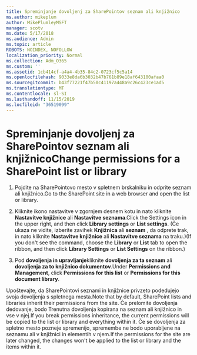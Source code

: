 ```yaml
---
title: Spreminjanje dovoljenj za SharePointov seznam ali knjižnico
ms.author: mikeplum
author: MikePlumleyMSFT
manager: scotv
ms.date: 5/17/2018
ms.audience: Admin
ms.topic: article
ROBOTS: NOINDEX, NOFOLLOW
localization_priority: Normal
ms.collection: Adm_O365
ms.custom: ''
ms.assetid: 1cb414cf-a4a4-4b35-84c2-0723cf5c5a14
ms.openlocfilehash: 9033e8da6b3032b47b761b89e18af643100afaa0
ms.sourcegitcommit: b43f77221f47b50c41197a448a9c26c423ce1ad5
ms.translationtype: MT
ms.contentlocale: sl-SI
ms.lasthandoff: 11/15/2019
ms.locfileid: "36519099"
---
```

# <a name="change-permissions-for-a-sharepoint-list-or-library"></a><span data-ttu-id="b3653-102">Spreminjanje dovoljenj za SharePointov seznam ali knjižnico</span><span class="sxs-lookup"><span data-stu-id="b3653-102">Change permissions for a SharePoint list or library</span></span>

1. <span data-ttu-id="b3653-103">Pojdite na SharePointovo mesto v spletnem brskalniku in odprite seznam ali knjižnico.</span><span class="sxs-lookup"><span data-stu-id="b3653-103">Go to the SharePoint site in a web browser and open the list or library.</span></span>
    
2. <span data-ttu-id="b3653-104">Kliknite ikono nastavitve v zgornjem desnem kotu in nato kliknite **Nastavitve knjižnice** ali **Nastavitve seznama**.</span><span class="sxs-lookup"><span data-stu-id="b3653-104">Click the Settings icon in the upper right, and then click **Library settings** or **List settings**.</span></span> <span data-ttu-id="b3653-105">(Če ukaza ne vidite, izberite zavihek **Knjižnica** ali **seznam** , da odprete trak, in nato kliknite **Nastavitve knjižnice** ali **Nastavitve seznama** na traku.)</span><span class="sxs-lookup"><span data-stu-id="b3653-105">(If you don't see the command, choose the **Library** or **List** tab to open the ribbon, and then click **Library Settings** or **List Settings** on the ribbon.)</span></span> 
    
3. <span data-ttu-id="b3653-106">Pod **dovoljenja in upravljanje**kliknite **dovoljenja za ta seznam** ali **dovoljenja za to knjižnico dokumentov**.</span><span class="sxs-lookup"><span data-stu-id="b3653-106">Under **Permissions and Management**, click **Permissions for this list** or **Permissions for this document library**.</span></span>
    
<span data-ttu-id="b3653-107">Upoštevajte, da SharePointovi seznami in knjižnice privzeto podedujejo svoja dovoljenja s spletnega mesta.</span><span class="sxs-lookup"><span data-stu-id="b3653-107">Note that by default, SharePoint lists and libraries inherit their permissions from the site.</span></span> <span data-ttu-id="b3653-108">Če prelomite dovoljenja dedovanje, bodo Trenutna dovoljenja kopirana na seznam ali knjižnico in vse v njej.</span><span class="sxs-lookup"><span data-stu-id="b3653-108">If you break permissions inheritance, the current permissions will be copied to the list or library and everything within it.</span></span> <span data-ttu-id="b3653-109">Če se dovoljenja za spletno mesto pozneje spremenijo, spremembe ne bodo uporabljene na seznamu ali v knjižnici in elementih v njem.</span><span class="sxs-lookup"><span data-stu-id="b3653-109">If the permissions for the site are later changed, the changes won't be applied to the list or library and the items within it.</span></span>
  


